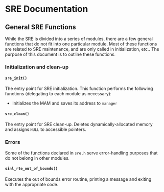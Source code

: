 # SRE Documentation

## General SRE Functions

While the SRE is divided into a series of modules, there are a few general functions that do not fit into one particular module. Most of these functions are related to SRE maintenance, and are only called in initialization, etc.. The purpose of this document is to outline these functions.

### Initialization and clean-up

#### `sre_init()`

The entry point for SRE initialization. This function performs the following functions (delegating to each module as necessary):

* Initializes the MAM and saves its address to `manager`

#### `sre_clean()`

The entry point for SRE clean-up. Deletes dynamically-allocated memory and assigns `NULL` to accessible pointers.

### Errors

Some of the functions declared in `sre.h` serve error-handling purposes that do not belong in other modules.

#### `sinl_rte_out_of_bounds()`

Executes the out of bounds error routine, printing a message and exiting with the appropriate code.
